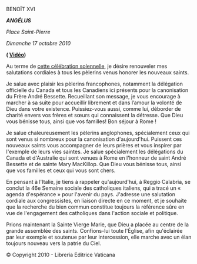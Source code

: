 BENOÎT XVI

***ANGÉLUS***

*Place Saint-Pierre*

*Dimanche 17 octobre 2010*

**( [Vidéo](https://www.youtube.com/watch?v=rBYdIpzSn4c&ab_channel=VaticanNews))**

Au terme de [cette célébration solennelle](http://w2.vatican.va/content/benedict-xvi/fr/homilies/2010/documents/hf_ben-xvi_hom_20101017_canonizations.html), je désire renouveler mes salutations cordiales à tous les pèlerins venus honorer les nouveaux saints.

Je salue avec plaisir les pèlerins francophones, notamment la délégation officielle du Canada et tous les Canadiens ici présents pour la canonisation du Frère André Bessette. Recueillant son message, je vous encourage à marcher à sa suite pour accueillir librement et dans l’amour la volonté de Dieu dans votre existence. Puissiez-vous aussi, comme lui, déborder de charité envers vos frères et sœurs qui connaissent la détresse. Que Dieu vous bénisse tous, ainsi que vos familles! Bon séjour à Rome !

Je salue chaleureusement les pèlerins anglophones, spécialement ceux qui sont venus si nombreux pour la canonisation d'aujourd'hui. Puissent ces nouveaux saints vous accompagner de leurs prières et vous inspirer par l'exemple de leurs vies saintes. Je salue spécialement les délégations du Canada et d'Australie qui sont venues à Rome en l'honneur de saint André Bessette et de sainte Mary MacKillop. Que Dieu vous bénisse tous, ainsi que vos familles et ceux qui vous sont chers.

En pensant à l'Italie, je tiens à rappeler qu'aujourd'hui, à Reggio Calabria, se conclut la 46e Semaine sociale des catholiques italiens, qui a tracé un « agenda d'espérance » pour l'avenir du pays. J'adresse une salutation cordiale aux congressistes, en liaison directe en ce moment, et je souhaite que la recherche du bien commun constitue toujours la référence sûre en vue de l'engagement des catholiques dans l'action sociale et politique.

Prions maintenant la Sainte Vierge Marie, que Dieu a placée au centre de la grande assemblée des saints. Confions-lui toute l'Église, afin qu'éclairée par leur exemple et soutenue par leur intercession, elle marche avec un élan toujours nouveau vers la patrie du Ciel.

© Copyright 2010 - Libreria Editrice Vaticana